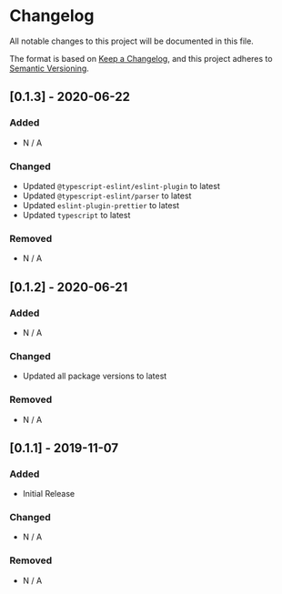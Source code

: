 # Changelog

All notable changes to this project will be documented in this file.

The format is based on [Keep a Changelog](https://keepachangelog.com/en/1.0.0/), and this project
adheres to [Semantic Versioning](https://semver.org/spec/v2.0.0.html).

## [0.1.3] - 2020-06-22

### Added

- N / A

### Changed

- Updated `@typescript-eslint/eslint-plugin` to latest
- Updated `@typescript-eslint/parser` to latest
- Updated `eslint-plugin-prettier` to latest
- Updated `typescript` to latest

### Removed

- N / A

## [0.1.2] - 2020-06-21

### Added

- N / A

### Changed

- Updated all package versions to latest

### Removed

- N / A

## [0.1.1] - 2019-11-07

### Added

- Initial Release

### Changed

- N / A

### Removed

- N / A
